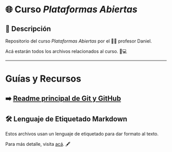 # 🌐 Curso *Plataformas Abiertas*

## 📂 Descripción
Repositorio del curso *Plataformas Abiertas* por el 🧑‍🏫 profesor Daniel.  

Acá estarán todos los archivos relacionados al curso. 📁💻  

---
# Guías y Recursos

➡️ [Readme principal de Git y GitHub](./Semana%2001%20a%2005/git-github/README.md)
---

## 🛠️ Lenguaje de Etiquetado Markdown
Estos archivos usan un lenguaje de etiquetado para dar formato al texto.  

Para más detalle, visita [acá](https://www.markdownguide.org/basic-syntax/). 🖋️  

 
